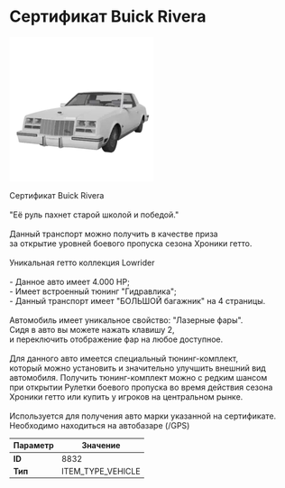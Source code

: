 # Сертификат Buick Rivera

![Item Image](../img/8832.webp?raw=true)

Сертификат Buick Rivera<br><br>"Её руль пахнет старой школой и победой."<br><br>Данный транспорт можно получить в качестве приза<br>за открытие уровней боевого пропуска сезона Хроники гетто.<br><br>Уникальная гетто коллекция Lowrider<br><br>- Данное авто имеет 4.000 HP;<br>- Имеет встроенный тюнинг "Гидравлика";<br>- Данный транспорт имеет "БОЛЬШОЙ багажник" на 4 страницы.<br><br>Автомобиль имеет уникальное свойство: "Лазерные фары".<br>Сидя в авто вы можете нажать клавишу 2,<br>и переключить отображение фар на любое доступное.<br><br>Для данного авто имеется специальный тюнинг-комплект,<br>который можно установить и значительно улучшить внешний вид<br>автомобиля. Получить тюнинг-комплект можно с редким шансом<br>при открытии Рулетки боевого пропуска во время действия сезона<br>Хроники гетто или купить у игроков на центральном рынке.<br><br>Используется для получения авто марки указанной на сертификате.<br>Необходимо находиться на автобазаре (/GPS)


| Параметр | Значение |
|----------|----------|
| **ID** | 8832 |
| **Тип** | ITEM_TYPE_VEHICLE |

